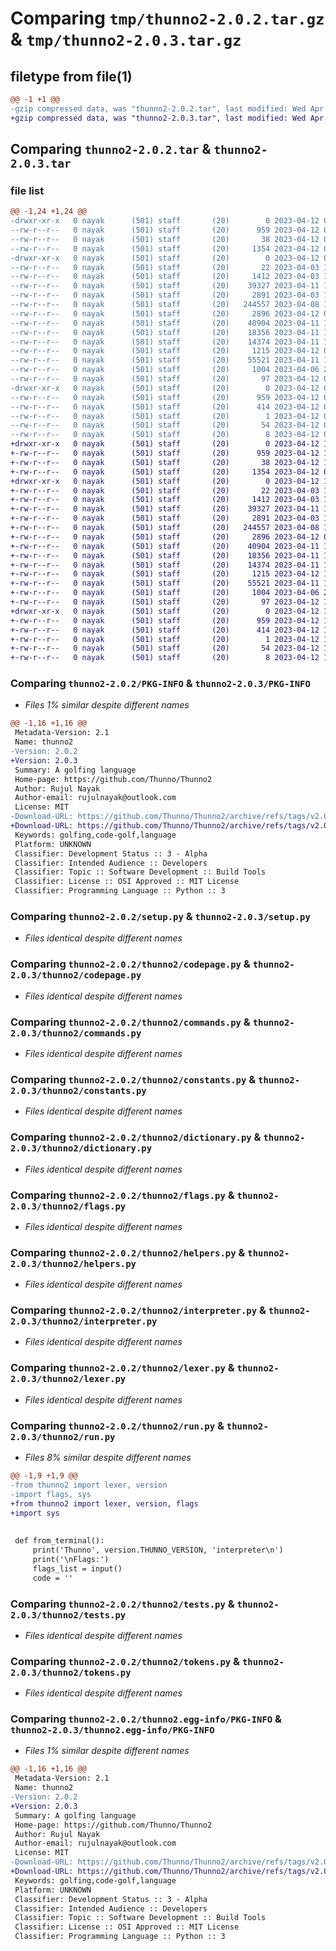 # Comparing `tmp/thunno2-2.0.2.tar.gz` & `tmp/thunno2-2.0.3.tar.gz`

## filetype from file(1)

```diff
@@ -1 +1 @@
-gzip compressed data, was "thunno2-2.0.2.tar", last modified: Wed Apr 12 09:59:53 2023, max compression
+gzip compressed data, was "thunno2-2.0.3.tar", last modified: Wed Apr 12 10:07:26 2023, max compression
```

## Comparing `thunno2-2.0.2.tar` & `thunno2-2.0.3.tar`

### file list

```diff
@@ -1,24 +1,24 @@
-drwxr-xr-x   0 nayak      (501) staff       (20)        0 2023-04-12 09:59:53.677110 thunno2-2.0.2/
--rw-r--r--   0 nayak      (501) staff       (20)      959 2023-04-12 09:59:53.676987 thunno2-2.0.2/PKG-INFO
--rw-r--r--   0 nayak      (501) staff       (20)       38 2023-04-12 09:59:53.677151 thunno2-2.0.2/setup.cfg
--rw-r--r--   0 nayak      (501) staff       (20)     1354 2023-04-12 09:58:27.000000 thunno2-2.0.2/setup.py
-drwxr-xr-x   0 nayak      (501) staff       (20)        0 2023-04-12 09:59:53.676061 thunno2-2.0.2/thunno2/
--rw-r--r--   0 nayak      (501) staff       (20)       22 2023-04-03 16:07:07.000000 thunno2-2.0.2/thunno2/__init__.py
--rw-r--r--   0 nayak      (501) staff       (20)     1412 2023-04-03 16:27:37.000000 thunno2-2.0.2/thunno2/codepage.py
--rw-r--r--   0 nayak      (501) staff       (20)    39327 2023-04-11 16:50:16.000000 thunno2-2.0.2/thunno2/commands.py
--rw-r--r--   0 nayak      (501) staff       (20)     2891 2023-04-03 16:27:37.000000 thunno2-2.0.2/thunno2/constants.py
--rw-r--r--   0 nayak      (501) staff       (20)   244557 2023-04-08 16:04:36.000000 thunno2-2.0.2/thunno2/dictionary.py
--rw-r--r--   0 nayak      (501) staff       (20)     2896 2023-04-12 09:58:27.000000 thunno2-2.0.2/thunno2/flags.py
--rw-r--r--   0 nayak      (501) staff       (20)    40904 2023-04-11 19:11:59.000000 thunno2-2.0.2/thunno2/helpers.py
--rw-r--r--   0 nayak      (501) staff       (20)    18356 2023-04-11 14:03:07.000000 thunno2-2.0.2/thunno2/interpreter.py
--rw-r--r--   0 nayak      (501) staff       (20)    14374 2023-04-11 14:03:07.000000 thunno2-2.0.2/thunno2/lexer.py
--rw-r--r--   0 nayak      (501) staff       (20)     1215 2023-04-12 09:58:27.000000 thunno2-2.0.2/thunno2/run.py
--rw-r--r--   0 nayak      (501) staff       (20)    55521 2023-04-11 17:00:38.000000 thunno2-2.0.2/thunno2/tests.py
--rw-r--r--   0 nayak      (501) staff       (20)     1004 2023-04-06 20:08:08.000000 thunno2-2.0.2/thunno2/tokens.py
--rw-r--r--   0 nayak      (501) staff       (20)       97 2023-04-12 09:59:17.000000 thunno2-2.0.2/thunno2/version.py
-drwxr-xr-x   0 nayak      (501) staff       (20)        0 2023-04-12 09:59:53.676787 thunno2-2.0.2/thunno2.egg-info/
--rw-r--r--   0 nayak      (501) staff       (20)      959 2023-04-12 09:59:53.000000 thunno2-2.0.2/thunno2.egg-info/PKG-INFO
--rw-r--r--   0 nayak      (501) staff       (20)      414 2023-04-12 09:59:53.000000 thunno2-2.0.2/thunno2.egg-info/SOURCES.txt
--rw-r--r--   0 nayak      (501) staff       (20)        1 2023-04-12 09:59:53.000000 thunno2-2.0.2/thunno2.egg-info/dependency_links.txt
--rw-r--r--   0 nayak      (501) staff       (20)       54 2023-04-12 09:59:53.000000 thunno2-2.0.2/thunno2.egg-info/entry_points.txt
--rw-r--r--   0 nayak      (501) staff       (20)        8 2023-04-12 09:59:53.000000 thunno2-2.0.2/thunno2.egg-info/top_level.txt
+drwxr-xr-x   0 nayak      (501) staff       (20)        0 2023-04-12 10:07:26.799659 thunno2-2.0.3/
+-rw-r--r--   0 nayak      (501) staff       (20)      959 2023-04-12 10:07:26.799519 thunno2-2.0.3/PKG-INFO
+-rw-r--r--   0 nayak      (501) staff       (20)       38 2023-04-12 10:07:26.799701 thunno2-2.0.3/setup.cfg
+-rw-r--r--   0 nayak      (501) staff       (20)     1354 2023-04-12 09:58:27.000000 thunno2-2.0.3/setup.py
+drwxr-xr-x   0 nayak      (501) staff       (20)        0 2023-04-12 10:07:26.798676 thunno2-2.0.3/thunno2/
+-rw-r--r--   0 nayak      (501) staff       (20)       22 2023-04-03 16:07:07.000000 thunno2-2.0.3/thunno2/__init__.py
+-rw-r--r--   0 nayak      (501) staff       (20)     1412 2023-04-03 16:27:37.000000 thunno2-2.0.3/thunno2/codepage.py
+-rw-r--r--   0 nayak      (501) staff       (20)    39327 2023-04-11 16:50:16.000000 thunno2-2.0.3/thunno2/commands.py
+-rw-r--r--   0 nayak      (501) staff       (20)     2891 2023-04-03 16:27:37.000000 thunno2-2.0.3/thunno2/constants.py
+-rw-r--r--   0 nayak      (501) staff       (20)   244557 2023-04-08 16:04:36.000000 thunno2-2.0.3/thunno2/dictionary.py
+-rw-r--r--   0 nayak      (501) staff       (20)     2896 2023-04-12 09:58:27.000000 thunno2-2.0.3/thunno2/flags.py
+-rw-r--r--   0 nayak      (501) staff       (20)    40904 2023-04-11 19:11:59.000000 thunno2-2.0.3/thunno2/helpers.py
+-rw-r--r--   0 nayak      (501) staff       (20)    18356 2023-04-11 14:03:07.000000 thunno2-2.0.3/thunno2/interpreter.py
+-rw-r--r--   0 nayak      (501) staff       (20)    14374 2023-04-11 14:03:07.000000 thunno2-2.0.3/thunno2/lexer.py
+-rw-r--r--   0 nayak      (501) staff       (20)     1215 2023-04-12 10:05:20.000000 thunno2-2.0.3/thunno2/run.py
+-rw-r--r--   0 nayak      (501) staff       (20)    55521 2023-04-11 17:00:38.000000 thunno2-2.0.3/thunno2/tests.py
+-rw-r--r--   0 nayak      (501) staff       (20)     1004 2023-04-06 20:08:08.000000 thunno2-2.0.3/thunno2/tokens.py
+-rw-r--r--   0 nayak      (501) staff       (20)       97 2023-04-12 10:06:44.000000 thunno2-2.0.3/thunno2/version.py
+drwxr-xr-x   0 nayak      (501) staff       (20)        0 2023-04-12 10:07:26.799255 thunno2-2.0.3/thunno2.egg-info/
+-rw-r--r--   0 nayak      (501) staff       (20)      959 2023-04-12 10:07:26.000000 thunno2-2.0.3/thunno2.egg-info/PKG-INFO
+-rw-r--r--   0 nayak      (501) staff       (20)      414 2023-04-12 10:07:26.000000 thunno2-2.0.3/thunno2.egg-info/SOURCES.txt
+-rw-r--r--   0 nayak      (501) staff       (20)        1 2023-04-12 10:07:26.000000 thunno2-2.0.3/thunno2.egg-info/dependency_links.txt
+-rw-r--r--   0 nayak      (501) staff       (20)       54 2023-04-12 10:07:26.000000 thunno2-2.0.3/thunno2.egg-info/entry_points.txt
+-rw-r--r--   0 nayak      (501) staff       (20)        8 2023-04-12 10:07:26.000000 thunno2-2.0.3/thunno2.egg-info/top_level.txt
```

### Comparing `thunno2-2.0.2/PKG-INFO` & `thunno2-2.0.3/PKG-INFO`

 * *Files 1% similar despite different names*

```diff
@@ -1,16 +1,16 @@
 Metadata-Version: 2.1
 Name: thunno2
-Version: 2.0.2
+Version: 2.0.3
 Summary: A golfing language
 Home-page: https://github.com/Thunno/Thunno2
 Author: Rujul Nayak
 Author-email: rujulnayak@outlook.com
 License: MIT
-Download-URL: https://github.com/Thunno/Thunno2/archive/refs/tags/v2.0.2.tar.gz
+Download-URL: https://github.com/Thunno/Thunno2/archive/refs/tags/v2.0.3.tar.gz
 Keywords: golfing,code-golf,language
 Platform: UNKNOWN
 Classifier: Development Status :: 3 - Alpha
 Classifier: Intended Audience :: Developers
 Classifier: Topic :: Software Development :: Build Tools
 Classifier: License :: OSI Approved :: MIT License
 Classifier: Programming Language :: Python :: 3
```

### Comparing `thunno2-2.0.2/setup.py` & `thunno2-2.0.3/setup.py`

 * *Files identical despite different names*

### Comparing `thunno2-2.0.2/thunno2/codepage.py` & `thunno2-2.0.3/thunno2/codepage.py`

 * *Files identical despite different names*

### Comparing `thunno2-2.0.2/thunno2/commands.py` & `thunno2-2.0.3/thunno2/commands.py`

 * *Files identical despite different names*

### Comparing `thunno2-2.0.2/thunno2/constants.py` & `thunno2-2.0.3/thunno2/constants.py`

 * *Files identical despite different names*

### Comparing `thunno2-2.0.2/thunno2/dictionary.py` & `thunno2-2.0.3/thunno2/dictionary.py`

 * *Files identical despite different names*

### Comparing `thunno2-2.0.2/thunno2/flags.py` & `thunno2-2.0.3/thunno2/flags.py`

 * *Files identical despite different names*

### Comparing `thunno2-2.0.2/thunno2/helpers.py` & `thunno2-2.0.3/thunno2/helpers.py`

 * *Files identical despite different names*

### Comparing `thunno2-2.0.2/thunno2/interpreter.py` & `thunno2-2.0.3/thunno2/interpreter.py`

 * *Files identical despite different names*

### Comparing `thunno2-2.0.2/thunno2/lexer.py` & `thunno2-2.0.3/thunno2/lexer.py`

 * *Files identical despite different names*

### Comparing `thunno2-2.0.2/thunno2/run.py` & `thunno2-2.0.3/thunno2/run.py`

 * *Files 8% similar despite different names*

```diff
@@ -1,9 +1,9 @@
-from thunno2 import lexer, version
-import flags, sys
+from thunno2 import lexer, version, flags
+import sys
 
 
 def from_terminal():
     print('Thunno', version.THUNNO_VERSION, 'interpreter\n')
     print('\nFlags:')
     flags_list = input()
     code = ''
```

### Comparing `thunno2-2.0.2/thunno2/tests.py` & `thunno2-2.0.3/thunno2/tests.py`

 * *Files identical despite different names*

### Comparing `thunno2-2.0.2/thunno2/tokens.py` & `thunno2-2.0.3/thunno2/tokens.py`

 * *Files identical despite different names*

### Comparing `thunno2-2.0.2/thunno2.egg-info/PKG-INFO` & `thunno2-2.0.3/thunno2.egg-info/PKG-INFO`

 * *Files 1% similar despite different names*

```diff
@@ -1,16 +1,16 @@
 Metadata-Version: 2.1
 Name: thunno2
-Version: 2.0.2
+Version: 2.0.3
 Summary: A golfing language
 Home-page: https://github.com/Thunno/Thunno2
 Author: Rujul Nayak
 Author-email: rujulnayak@outlook.com
 License: MIT
-Download-URL: https://github.com/Thunno/Thunno2/archive/refs/tags/v2.0.2.tar.gz
+Download-URL: https://github.com/Thunno/Thunno2/archive/refs/tags/v2.0.3.tar.gz
 Keywords: golfing,code-golf,language
 Platform: UNKNOWN
 Classifier: Development Status :: 3 - Alpha
 Classifier: Intended Audience :: Developers
 Classifier: Topic :: Software Development :: Build Tools
 Classifier: License :: OSI Approved :: MIT License
 Classifier: Programming Language :: Python :: 3
```

